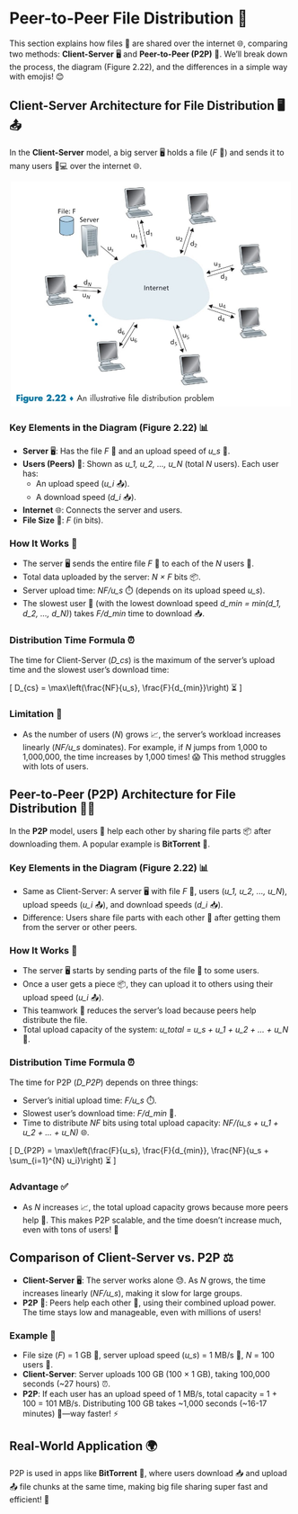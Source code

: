 # **Peer-to-Peer File Distribution** 🎉

This section explains how files 📁 are shared over the internet 🌐, comparing two methods: **Client-Server** 🖥️ and **Peer-to-Peer (P2P)** 🤝. We’ll break down the process, the diagram (Figure 2.22), and the differences in a simple way with emojis! 😊

## Client-Server Architecture for File Distribution 🖥️📤

In the **Client-Server** model, a big server 🖥️ holds a file (*F* 📁) and sends it to many users 📱💻 over the internet 🌐.

<div align="center">
  <img src="./images/01.jpg" alt="" width="500px"/>
</div>

### Key Elements in the Diagram (Figure 2.22) 📊
- **Server** 🖥️: Has the file *F* 📁 and an upload speed of *u_s* 🚀.
- **Users (Peers)** 👥: Shown as *u_1, u_2, ..., u_N* (total *N* users). Each user has:
  - An upload speed (*u_i* 📤).
  - A download speed (*d_i* 📥).
- **Internet** 🌐: Connects the server and users.
- **File Size** 📏: *F* (in bits).

### How It Works 🔄
- The server 🖥️ sends the entire file *F* 📁 to each of the *N* users 👥.
- Total data uploaded by the server: *N × F* bits 📦.
- Server upload time: *NF/u_s* ⏱️ (depends on its upload speed *u_s*).
- The slowest user 🐢 (with the lowest download speed *d_min = min(d_1, d_2, ..., d_N)*) takes *F/d_min* time to download 📥.

### Distribution Time Formula ⏰
The time for Client-Server (*D_cs*) is the maximum of the server’s upload time and the slowest user’s download time:

\[
D_{cs} = \max\left(\frac{NF}{u_s}, \frac{F}{d_{min}}\right) ⏳
\]

### Limitation 🚫
- As the number of users (*N*) grows 📈, the server’s workload increases linearly (*NF/u_s* dominates). For example, if *N* jumps from 1,000 to 1,000,000, the time increases by 1,000 times! 😱 This method struggles with lots of users.

## Peer-to-Peer (P2P) Architecture for File Distribution 🤝📲

In the **P2P** model, users 👥 help each other by sharing file parts 📦 after downloading them. A popular example is **BitTorrent** 🌟.

### Key Elements in the Diagram (Figure 2.22) 📊
- Same as Client-Server: A server 🖥️ with file *F* 📁, users (*u_1, u_2, ..., u_N*), upload speeds (*u_i* 📤), and download speeds (*d_i* 📥).
- Difference: Users share file parts with each other 🤝 after getting them from the server or other peers.

### How It Works 🔄
- The server 🖥️ starts by sending parts of the file 📁 to some users.
- Once a user gets a piece 📦, they can upload it to others using their upload speed (*u_i* 📤).
- This teamwork 🤝 reduces the server’s load because peers help distribute the file.
- Total upload capacity of the system: *u_total = u_s + u_1 + u_2 + ... + u_N* 🚀.

### Distribution Time Formula ⏰
The time for P2P (*D_P2P*) depends on three things:
- Server’s initial upload time: *F/u_s* ⏱️.
- Slowest user’s download time: *F/d_min* 🐢.
- Time to distribute *NF* bits using total upload capacity: *NF/(u_s + u_1 + u_2 + ... + u_N)* 🌐.

\[
D_{P2P} = \max\left(\frac{F}{u_s}, \frac{F}{d_{min}}, \frac{NF}{u_s + \sum_{i=1}^{N} u_i}\right) ⏳
\]

### Advantage ✅
- As *N* increases 📈, the total upload capacity grows because more peers help 🤝. This makes P2P scalable, and the time doesn’t increase much, even with tons of users! 🎉

## Comparison of Client-Server vs. P2P ⚖️

- **Client-Server** 🖥️: The server works alone 😓. As *N* grows, the time increases linearly (*NF/u_s*), making it slow for large groups.
- **P2P** 🤝: Peers help each other 🌟, using their combined upload power. The time stays low and manageable, even with millions of users!

### Example 🌟
- File size (*F*) = 1 GB 📁, server upload speed (*u_s*) = 1 MB/s 🚀, *N* = 100 users 👥.
- **Client-Server**: Server uploads 100 GB (100 × 1 GB), taking 100,000 seconds (~27 hours) ⏰.
- **P2P**: If each user has an upload speed of 1 MB/s, total capacity = 1 + 100 = 101 MB/s. Distributing 100 GB takes ~1,000 seconds (~16-17 minutes) 🎉—way faster! ⚡

## Real-World Application 🌍
P2P is used in apps like **BitTorrent** 🌟, where users download 📥 and upload 📤 file chunks at the same time, making big file sharing super fast and efficient! 🚀